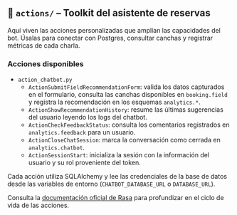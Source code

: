## 📂 `actions/` – Toolkit del asistente de reservas

Aquí viven las acciones personalizadas que amplían las capacidades del bot. Úsalas para conectar con Postgres, consultar canchas y registrar métricas de cada charla.

### Acciones disponibles
- `action_chatbot.py`
  - `ActionSubmitFieldRecommendationForm`: valida los datos capturados en el formulario, consulta las canchas disponibles en `booking.field` y registra la recomendación en los esquemas `analytics.*`.
  - `ActionShowRecommendationHistory`: resume las últimas sugerencias del usuario leyendo los logs del chatbot.
  - `ActionCheckFeedbackStatus`: consulta los comentarios registrados en `analytics.feedback` para un usuario.
  - `ActionCloseChatSession`: marca la conversación como cerrada en `analytics.chatbot`.
  - `ActionSessionStart`: inicializa la sesión con la información del usuario y su rol proveniente del token.

Cada acción utiliza SQLAlchemy y lee las credenciales de la base de datos desde las variables de entorno (`CHATBOT_DATABASE_URL` o `DATABASE_URL`).

Consulta la [documentación oficial de Rasa](https://rasa.com/docs/pro/build/custom-actions) para profundizar en el ciclo de vida de las acciones.
